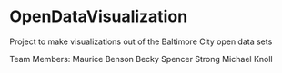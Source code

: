 # OpenDataVisualization
Project to make visualizations out of the Baltimore City open data sets

Team Members:
Maurice Benson
Becky Spencer Strong
Michael Knoll
